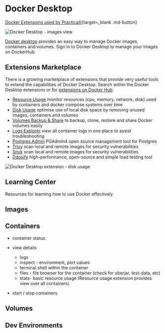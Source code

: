 # Docker Desktop

[Docker Extensions used by Practicalli](desktop-extensions.md){target=_blank .md-button}

![Docker Desktop - images view](https://github.com/practicalli/graphic-design/blob/live/continuous-integration/docker-desktop-images-light.png?raw=true)

[Docker desktop](https://docs.docker.com/desktop/) provides an easy way to manage Docker images, containers and volumes.  Sign in to Docker Desktop to manage your images on DockerHub.

## Extensions Marketplace

There is a growing marketplace of extensions that provide very useful tools to extend the capabilities of Docker Desktop.  Search within the Docker Desktop extensions or for [extensions on Docker Hub](https://hub.docker.com/search?q=&type=extension).

- [Resource Usage](https://hub.docker.com/extensions/docker/resource-usage-extension) monitor resources (cpu, memory, network, disk) used by containers and docker compose systems over time
- [Disk Usage](https://hub.docker.com/extensions/docker/disk-usage-extension) optimise use of local disk space by removing unused images, containers and volumes
- [Volumes Backup & Share](https://hub.docker.com/extensions/docker/volumes-backup-extension) to backup, clone, restore and share Docker volumes easily
- [Logs Explorer](https://hub.docker.com/extensions/docker/logs-explorer-extension) view all container logs in one place to assist troubleshooting
- [Postgres Admin](https://hub.docker.com/extensions/mochoa/pgadmin4-docker-extension) PGAdmin4 open source management tool for Postgres
- [Trivy](https://hub.docker.com/extensions/aquasec/trivy-docker-extension) scan local and remote images for security vulnerabilities
- [Snyk](https://hub.docker.com/extensions/snyk/snyk-docker-desktop-extension) scan local and remote images for security vulnerabilities
- [Ddosify](https://hub.docker.com/extensions/ddosify/ddosify-docker-extension) high-performance, open-source and simple load testing tool

![Docker Desktop extension - disk usage](https://github.com/practicalli/graphic-design/blob/live/continuous-integration/docker-desktop-extensions-disk-usage-light.png?raw=true)




## Learning Center

Resources for learning how to use Docker effectively




## Images



## Containers

- container status
- view details
  - logs
  - inspect - environment, port values
  - terminal shell within the container
  - files - file browser for the container (check for uberjar, test-data, etc)
  - stats- basic resource usage  (Resource usage extension provides view over all containers)

- start / stop containers



## Volumes



## Dev Environments


<!-- TODO link to example dev environments - including one for Clojure - to submit  -->
